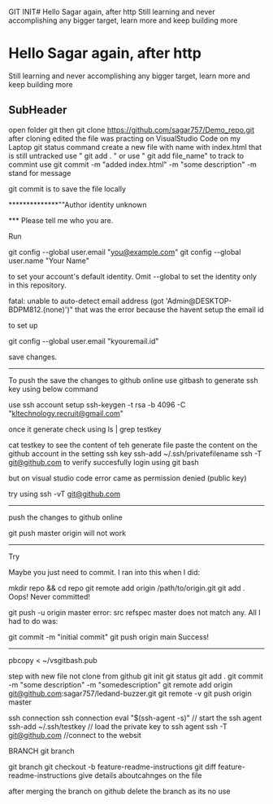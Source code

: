 GIT INIT# Hello Sagar again, after http
Still learning and never accomplishing any bigger target,
learn more and keep building more
# Hello Sagar again, after http
Still learning and never accomplishing any bigger target,
learn more and keep building more


## SubHeader
open folder git 
then git clone https://github.com/sagar757/Demo_repo.git
after cloning edited the file
was practing on VisualStudio Code on my Laptop
git status command
create a new  file with name with index.html
that is still untracked
use " git add . " or use " git add file_name" to track
to commint 
use git commit -m "added index.html" -m "some description"
-m stand for message

git commit is to save the file locally 

**************""Author identity unknown

*** Please tell me who you are.

Run

  git config --global user.email "you@example.com"
  git config --global user.name "Your Name"

to set your account's default identity.
Omit --global to set the identity only in this repository.

fatal: unable to auto-detect email address (got 'Admin@DESKTOP-BDPM812.(none)')"
that was the error because the havent setup the email id

to set up

git config --global user.email "kyouremail.id"

save changes.

***********************************************************************************************************
To push the save the changes to github online use gitbash to generate ssh key using below command

use ssh account setup
ssh-keygen -t rsa -b 4096 -C "kltechnology.recruit@gmail.com"

once it generate check using ls | grep testkey

cat testkey to see the content of teh generate file
paste the content on the github account in the setting ssh key
ssh-add ~/.ssh/privatefilename
ssh -T git@github.com to verify succesfully login using git bash 

but on visual studio code error came as permission denied (public key)

try using ssh -vT git@github.com


**************************************************************************




 push the changes to github online

git push master origin
will not work


*************************************************


Try 

Maybe you just need to commit. I ran into this when I did:

mkdir repo && cd repo
git remote add origin /path/to/origin.git
git add .
Oops! Never committed!

git push -u origin master
error: src refspec master does not match any.
All I had to do was:

git commit -m "initial commit"
git push origin main
Success!
*********************************************************
pbcopy < ~/vsgitbash.pub

step 
with new file not clone from github
git init
git status
git add .
git commit -m "some description" -m "somedescription"
git remote add origin git@github.com:sagar757/ledand-buzzer.git
git remote -v
git push origin master


ssh connection
ssh connection
eval "$(ssh-agent -s)" // start the ssh agent
ssh-add ~/.ssh/testkey  // load the private key to ssh agent
ssh -T git@github.com  //connect to the websit


BRANCH 
git branch

git branch
git checkout -b feature-readme-instructions
git diff feature-readme-instructions    give details aboutcahnges on the file

after merging the branch on github delete the branch as its no use
